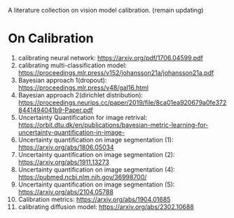 A literature collection on vision model calibration. (remain updating)

# On Calibration

1. calibrating neural network: https://arxiv.org/pdf/1706.04599.pdf 
2. calibrating multi-classification model: https://proceedings.mlr.press/v152/johansson21a/johansson21a.pdf 
3. Bayesian approach 1(dropout): https://proceedings.mlr.press/v48/gal16.html 
4. Bayesian approach 2(dirichlet distribution): https://proceedings.neurips.cc/paper/2019/file/8ca01ea920679a0fe3728441494041b9-Paper.pdf
5. Uncertainty Quantification for image retrival: https://orbit.dtu.dk/en/publications/bayesian-metric-learning-for-uncertainty-quantification-in-image-
6. Uncertainty quantification on image segmentation (1): https://arxiv.org/abs/1806.05034
7. Uncertainty quantification on image segmentation (2): https://arxiv.org/abs/1911.13273
8. Uncertainty quantification on image segmentation (4): https://pubmed.ncbi.nlm.nih.gov/36998700/
9. Uncertainty quantification on image segmentation (5): https://arxiv.org/abs/2104.05788
10. Calibration metrics: https://arxiv.org/abs/1904.01685
11. calibrating diffusion model: https://arxiv.org/abs/2302.10688 
